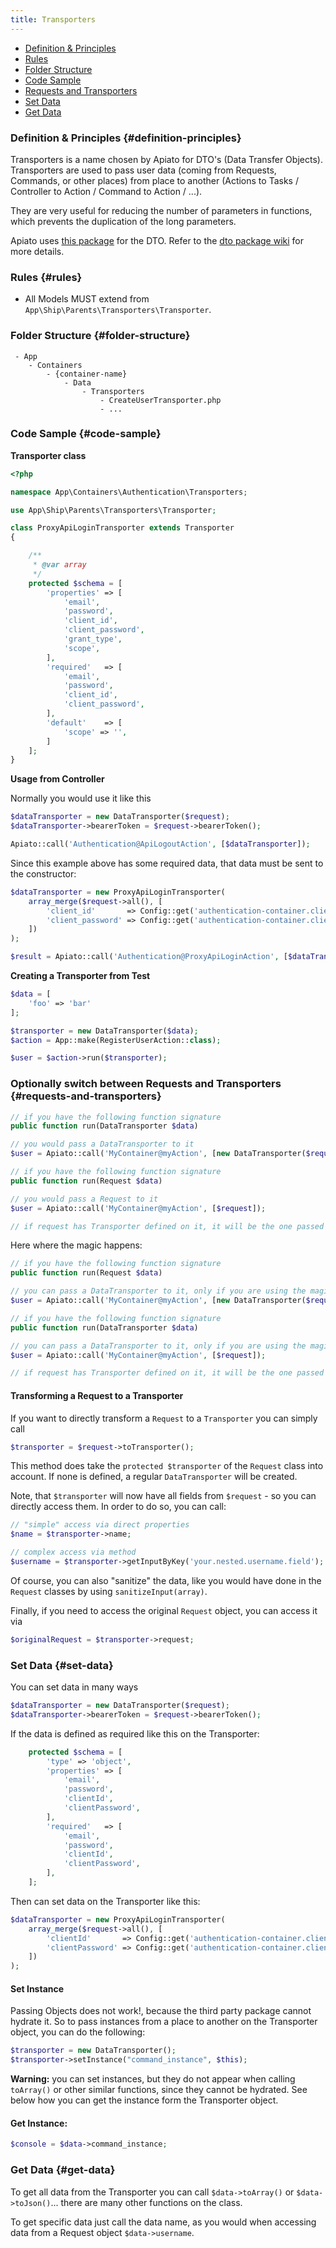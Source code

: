 ```yaml
---
title: Transporters
---
```


- [Definition & Principles](#definition-principles)
- [Rules](#rules)
- [Folder Structure](#folder-structure)
- [Code Sample](#code-sample)
- [Requests and Transporters](#requests-and-transporters)
- [Set Data](#set-data)
- [Get Data](#get-data)

### Definition & Principles {#definition-principles}

Transporters is a name chosen by Apiato for DTO's (Data Transfer Objects). 
Transporters are used to pass user data (coming from Requests, Commands, or other places) from place to another (Actions to Tasks / Controller to Action / Command to Action / ...).

They are very useful for reducing the number of parameters in functions, which prevents the duplication of the long parameters.   

Apiato uses [this package](https://github.com/fireproofsocks/dto) for the DTO. Refer to the [dto package wiki](https://github.com/fireproofsocks/dto/wiki) for more details.

### Rules {#rules}

- All Models MUST extend from `App\Ship\Parents\Transporters\Transporter`.

### Folder Structure {#folder-structure}

```
 - App
    - Containers
        - {container-name}
            - Data
                - Transporters
                    - CreateUserTransporter.php
                    - ...
```

### Code Sample {#code-sample}

**Transporter class**

```php
<?php

namespace App\Containers\Authentication\Transporters;

use App\Ship\Parents\Transporters\Transporter;

class ProxyApiLoginTransporter extends Transporter
{

    /**
     * @var array
     */
    protected $schema = [
        'properties' => [
            'email',
            'password',
            'client_id',
            'client_password',
            'grant_type',
            'scope',
        ],
        'required'   => [
            'email',
            'password',
            'client_id',
            'client_password',
        ],
        'default'    => [
            'scope' => '',
        ]
    ];
}

```

**Usage from Controller**

Normally you would use it like this

```php
$dataTransporter = new DataTransporter($request);
$dataTransporter->bearerToken = $request->bearerToken();

Apiato::call('Authentication@ApiLogoutAction', [$dataTransporter]);
```

Since this example above has some required data, that data must be sent to the constructor:

```php
$dataTransporter = new ProxyApiLoginTransporter(
    array_merge($request->all(), [
        'client_id'       => Config::get('authentication-container.clients.web.admin.id'),
        'client_password' => Config::get('authentication-container.clients.web.admin.secret')
    ])
);

$result = Apiato::call('Authentication@ProxyApiLoginAction', [$dataTransporter]);
```

**Creating a Transporter from Test**

```php
$data = [
	'foo' => 'bar'
];

$transporter = new DataTransporter($data);
$action = App::make(RegisterUserAction::class);

$user = $action->run($transporter);
```	
 
### Optionally switch between Requests and Transporters {#requests-and-transporters}

```php
// if you have the following function signature
public function run(DataTransporter $data)

// you would pass a DataTransporter to it
$user = Apiato::call('MyContainer@myAction', [new DataTransporter($request)]);
```

```php
// if you have the following function signature
public function run(Request $data)

// you would pass a Request to it
$user = Apiato::call('MyContainer@myAction', [$request]);

// if request has Transporter defined on it, it will be the one passed to the Action. So the Action can even type hint the custom Transporter defined on the Request.
```

Here where the magic happens:

```php
// if you have the following function signature
public function run(Request $data)

// you can pass a DataTransporter to it, only if you are using the magical call function, for the magic to work
$user = Apiato::call('MyContainer@myAction', [new DataTransporter($request)]);
```

```php
// if you have the following function signature
public function run(DataTransporter $data)

// you can pass a DataTransporter to it, only if you are using the magical call function, for the magic to work
$user = Apiato::call('MyContainer@myAction', [$request]);

// if request has Transporter defined on it, it will be the one passed to the Action. So the Action can even type hint the custom Transporter defined on the Request.
```

#### Transforming a Request to a Transporter

If you want to directly transform a `Request` to a `Transporter` you can simply call

```php
$transporter = $request->toTransporter();
```

This method does take the `protected $transporter` of the `Request` class into account. If none is defined, a regular `DataTransporter` will be created.

Note, that `$transporter` will now have all fields from `$request` - so you can directly access them. In order to do so, 
you can call:
```php
// "simple" access via direct properties
$name = $transporter->name;

// complex access via method
$username = $transporter->getInputByKey('your.nested.username.field');
```

Of course, you can also "sanitize" the data, like you would have done in the `Request` classes by using `sanitizeInput(array)`.

Finally, if you need to access the original `Request` object, you can access it via
```php
$originalRequest = $transporter->request;
```

### Set Data {#set-data}

You can set data in many ways

```php
$dataTransporter = new DataTransporter($request);
$dataTransporter->bearerToken = $request->bearerToken();
```

If the data is defined as required like this on the Transporter:

```php
    protected $schema = [
        'type' => 'object',
        'properties' => [
            'email',
            'password',
            'clientId',
            'clientPassword',
        ],
        'required'   => [
            'email',
            'password',
            'clientId',
            'clientPassword',
        ],
    ];
```
 
Then can set data on the Transporter like this:
 
```php
$dataTransporter = new ProxyApiLoginTransporter(
    array_merge($request->all(), [
        'clientId'       => Config::get('authentication-container.clients.web.admin.id'),
        'clientPassword' => Config::get('authentication-container.clients.web.admin.secret')
    ])
);
```
 

#### Set Instance

Passing Objects does not work!, because the third party package cannot hydrate it. So to pass instances from a place to 
another on the Transporter object, you can do the following:

```php
$transporter = new DataTransporter();
$transporter->setInstance("command_instance", $this);
```

**Warning:** you can set instances, but they do not appear when calling `toArray()` or other similar functions, since 
they cannot be hydrated. See below how you can get the instance form the Transporter object.

#### Get Instance:

```php
$console = $data->command_instance;
```
 
### Get Data {#get-data}
 
To get all data from the Transporter you can call `$data->toArray()` or `$data->toJson()`... there are many other functions on the class.

To get specific data just call the data name, as you would when accessing data from a Request object `$data->username`.
 








 
 
 









